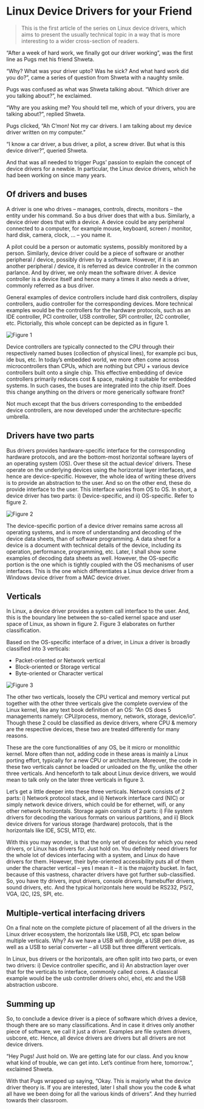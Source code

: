 # Linux Device Drivers for your Friend

> This is the first article of the series on Linux device drivers, which aims to present the usually technical topic in a way that is more interesting to a wider cross-section of readers.

“After a week of hard work, we finally got our driver working”, was the first line as Pugs met his friend Shweta.

“Why? What was your driver upto? Was he sick? And what hard work did you do?”, came a series of question from Shweta with a naughty smile.

Pugs was confused as what was Shweta talking about. “Which driver are you talking about?”, he exclaimed.

“Why are you asking me? You should tell me, which of your drivers, you are talking about?”, replied Shweta.

Pugs clicked, “Ah C’mon! Not my car drivers. I am talking about my device driver written on my computer.”

“I know a car driver, a bus driver, a pilot, a screw driver. But what is this device driver?”, queried Shweta.

And that was all needed to trigger Pugs’ passion to explain the concept of device drivers for a newbie. In particular, the Linux device drivers, which he had been working on since many years.

## Of drivers and buses

A driver is one who drives – manages, controls, directs, monitors – the entity under his command. So a bus driver does that with a bus. Similarly, a device driver does that with a device. A device could be any peripheral connected to a computer, for example mouse, keyboard, screen / monitor, hard disk, camera, clock, … – you name it.

A pilot could be a person or automatic systems, possibly monitored by a person. Similarly, device driver could be a piece of software or another peripheral / device, possibly driven by a software. However, if it is an another peripheral / device, it is referred as device controller in the common parlance. And by driver, we only mean the software driver. A device controller is a device itself and hence many a times it also needs a driver, commonly referred as a bus driver.

General examples of device controllers include hard disk controllers, display controllers, audio controller for the corresponding devices. More technical examples would be the controllers for the hardware protocols, such as an IDE controller, PCI controller, USB controller, SPI controller, I2C controller, etc. Pictorially, this whole concept can be depicted as in figure 1.

![Figure 1](/Images/Part1/figure_1_device_n_driver_interaction.png)

Device controllers are typically connected to the CPU through their respectively named buses (collection of physical lines), for example pci bus, ide bus, etc. In today’s embedded world, we more often come across microcontrollers than CPUs, which are nothing but CPU + various device controllers built onto a single chip. This effective embedding of device controllers primarily reduces cost & space, making it suitable for embedded systems. In such cases, the buses are integrated into the chip itself. Does this change anything on the drivers or more generically software front?

Not much except that the bus drivers corresponding to the embedded device controllers, are now developed under the architecture-specific umbrella.

## Drivers have two parts

Bus drivers provides hardware-specific interface for the corresponding hardware protocols, and are the bottom-most horizontal software layers of an operating system (OS). Over these sit the actual device’ drivers. These operate on the underlying devices using the horizontal layer interfaces, and hence are device-specific. However, the whole idea of writing these drivers is to provide an abstraction to the user. And so on the other end, these do provide interface to the user. This interface varies from OS to OS. In short, a device driver has two parts: i) Device-specific, and ii) OS-specific. Refer to figure 2.

![Figure 2](/Images/Part1/figure_2_linux_device_driver_partition.png)

The device-specific portion of a device driver remains same across all operating systems, and is more of understanding and decoding of the device data sheets, than of software programming. A data sheet for a device is a document with technical details of the device, including its operation, performance, programming, etc. Later, I shall show some examples of decoding data sheets as well. However, the OS-specific portion is the one which is tightly coupled with the OS mechanisms of user interfaces. This is the one which differentiates a Linux device driver from a Windows device driver from a MAC device driver.

## Verticals

In Linux, a device driver provides a system call interface to the user. And, this is the boundary line between the so-called kernel space and user space of Linux, as shown in figure 2. Figure 3 elaborates on further classification.

Based on the OS-specific interface of a driver, in Linux a driver is broadly classified into 3 verticals:

- Packet-oriented or Network vertical
- Block-oriented or Storage vertical
- Byte-oriented or Character vertical

![Figure 3](/Images/Part1/figure_3_linux_kernel_overview.png)

The other two verticals, loosely the CPU vertical and memory vertical put together with the other three verticals give the complete overview of the Linux kernel, like any text book definition of an OS: “An OS does 5 managements namely: CPU/process, memory, network, storage, device/io”. Though these 2 could be classified as device drivers, where CPU & memory are the respective devices, these two are treated differently for many reasons.

These are the core functionalities of any OS, be it micro or monolithic kernel. More often than not, adding code in these areas is mainly a Linux porting effort, typically for a new CPU or architecture. Moreover, the code in these two verticals cannot be loaded or unloaded on the fly, unlike the other three verticals. And henceforth to talk about Linux device drivers, we would mean to talk only on the later three verticals in figure 3.

Let’s get a little deeper into these three verticals. Network consists of 2 parts: i) Network protocol stack, and ii) Network interface card (NIC) or simply network device drivers, which could be for ethernet, wifi, or any other network horizontals. Storage again consists of 2 parts: i) File system drivers for decoding the various formats on various partitions, and ii) Block device drivers for various storage (hardware) protocols, that is the horizontals like IDE, SCSI, MTD, etc.

With this you may wonder, is that the only set of devices for which you need drivers, or Linux has drivers for. Just hold on. You definitely need drivers for the whole lot of devices interfacing with a system, and Linux do have drivers for them. However, their byte-oriented accessibility puts all of them under the character vertical – yes I mean it – it is the majority bucket. In fact, because of this vastness, character drivers have got further sub-classified. So, you have tty drivers, input drivers, console drivers, framebuffer drivers, sound drivers, etc. And the typical horizontals here would be RS232, PS/2, VGA, I2C, I2S, SPI, etc.

## Multiple-vertical interfacing drivers

On a final note on the complete picture of placement of all the drivers in the Linux driver ecosystem, the horizontals like USB, PCI, etc span below multiple verticals. Why? As we have a USB wifi dongle, a USB pen drive, as well as a USB to serial converter – all USB but three different verticals.

In Linux, bus drivers or the horizontals, are often split into two parts, or even two drivers: i) Device controller specific, and ii) An abstraction layer over that for the verticals to interface, commonly called cores. A classical example would be the usb controller drivers ohci, ehci, etc and the USB abstraction usbcore.

## Summing up

So, to conclude a device driver is a piece of software which drives a device, though there are so many classifications. And in case it drives only another piece of software, we call it just a driver. Examples are file system drivers, usbcore, etc. Hence, all device drivers are drivers but all drivers are not device drivers.

“Hey Pugs! Just hold on. We are getting late for our class. And you know what kind of trouble, we can get into. Let’s continue from here, tomorrow.”, exclaimed Shweta.

With that Pugs wrapped up saying, “Okay. This is majorly what the device driver theory is. If you are interested, later I shall show you the code & what all have we been doing for all the various kinds of drivers”. And they hurried towards their classroom.
